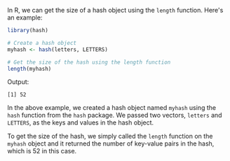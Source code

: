 In R, we can get the size of a hash object using the `length` function. Here's an example:

```R
library(hash)

# Create a hash object
myhash <- hash(letters, LETTERS)

# Get the size of the hash using the length function
length(myhash)
```

Output:
```
[1] 52
```

In the above example, we created a hash object named `myhash` using the `hash` function from the `hash` package. We passed two vectors, `letters` and `LETTERS`, as the keys and values in the hash object.

To get the size of the hash, we simply called the `length` function on the `myhash` object and it returned the number of key-value pairs in the hash, which is 52 in this case.